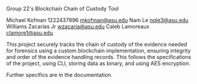 Group 22's Blockchain Chain of Custody Tool

Michael Kofman 1222437996 mkofman@asu.edu
Nam Le  nqle3@asu.edu
Williams Zacarias Jr	  wzacaria@asu.edu
Caleb Lamoreaux	clamore1@asu.edu

This project securely tracks the chain of custody of the evidence needed for forensics using a custom blockchain implementation, ensuring integrity and order of the evidence handling records. 
This follows the specifications of the project, using CLI, storing data as binary, and using AES encryption.

Further specifics are in the documentation. 